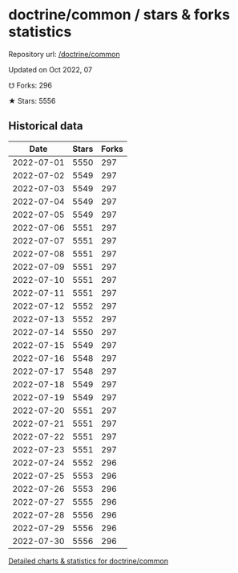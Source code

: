 # doctrine/common / stars & forks statistics

Repository url: [/doctrine/common](https://github.com/doctrine/common)

Updated on Oct 2022, 07

☋ Forks: 296

★ Stars: 5556

## Historical data
| Date | Stars | Forks |
|------|-------|-------|
| 2022-07-01 | 5550 | 297 | 
| 2022-07-02 | 5549 | 297 | 
| 2022-07-03 | 5549 | 297 | 
| 2022-07-04 | 5549 | 297 | 
| 2022-07-05 | 5549 | 297 | 
| 2022-07-06 | 5551 | 297 | 
| 2022-07-07 | 5551 | 297 | 
| 2022-07-08 | 5551 | 297 | 
| 2022-07-09 | 5551 | 297 | 
| 2022-07-10 | 5551 | 297 | 
| 2022-07-11 | 5551 | 297 | 
| 2022-07-12 | 5552 | 297 | 
| 2022-07-13 | 5552 | 297 | 
| 2022-07-14 | 5550 | 297 | 
| 2022-07-15 | 5549 | 297 | 
| 2022-07-16 | 5548 | 297 | 
| 2022-07-17 | 5548 | 297 | 
| 2022-07-18 | 5549 | 297 | 
| 2022-07-19 | 5549 | 297 | 
| 2022-07-20 | 5551 | 297 | 
| 2022-07-21 | 5551 | 297 | 
| 2022-07-22 | 5551 | 297 | 
| 2022-07-23 | 5551 | 297 | 
| 2022-07-24 | 5552 | 296 | 
| 2022-07-25 | 5553 | 296 | 
| 2022-07-26 | 5553 | 296 | 
| 2022-07-27 | 5555 | 296 | 
| 2022-07-28 | 5556 | 296 | 
| 2022-07-29 | 5556 | 296 | 
| 2022-07-30 | 5556 | 296 | 


[Detailed charts & statistics for doctrine/common](https://reviewgithub.com/rep/doctrine/common)
